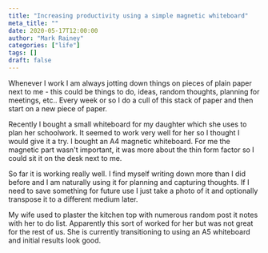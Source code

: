 ```yaml
---
title: "Increasing productivity using a simple magnetic whiteboard"
meta_title: ""
date: 2020-05-17T12:00:00
author: "Mark Rainey"
categories: ["life"]
tags: []
draft: false
---
```

Whenever I work I am always jotting down things on pieces of plain paper next to me - this could be things to do, ideas, random thoughts, planning for meetings, etc.. Every week or so I do a cull of this stack of paper and then start on a new piece of paper. 

Recently I bought a small whiteboard for my daughter which she uses to plan her schoolwork. It seemed to work very well for her so I thought I would give it a try. I bought an A4 magnetic whiteboard. For me the magnetic part wasn't important, it was more about the thin form factor so I could sit it on the desk next to me.

So far it is working really well. I find myself writing down more than I did before and I am naturally using it for planning and capturing thoughts. If I need to save something for future use I just take a photo of it and optionally transpose it to a different medium later.

My wife used to plaster the kitchen top with numerous random post it notes with her to do list. Apparently this sort of worked for her but was not great for the rest of us. She is currently transitioning to using an A5 whiteboard and initial results look good.

